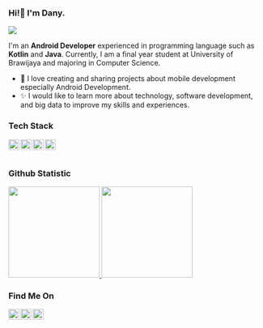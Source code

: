 ### Hi!👋 I'm Dany.

![](https://komarev.com/ghpvc/?username=stefanus-dany&style=plastic)

I'm an **Android Developer** experienced in programming language such as **Kotlin** and **Java**. Currently, I am a final year student at University of Brawijaya and majoring in Computer Science.

- 🔭 I love creating and sharing projects about mobile development especially Android Development. 
- ✨ I would like to learn more about technology, software development, and big data to improve my skills and experiences.

### Tech Stack
  <a href="https://firebase.google.com/"><img align="left" alt="Firebase" title="Firebase" width="21px" src="https://seeklogo.com/images/F/firebase-logo-402F407EE0-seeklogo.com.png" /></a>
  <a href="https://www.java.com/"><img align="left" alt="Java" title="Java" width="21px" src="https://seeklogo.com/images/J/java-logo-7F8B35BAB3-seeklogo.com.png" /></a>
  <a href="https://kotlinlang.org/"><img align="left" alt="Kotlin" title="Kotlin" width="21px" src="https://cdn.freebiesupply.com/logos/large/2x/kotlin-1-logo-png-transparent.png" /></a>
  <a href="https://developer.android.com/studio"><img align="left" alt="Android Studio" title="Android Studio" width="21px" src="https://upload.wikimedia.org/wikipedia/commons/thumb/e/e3/Android_Studio_Icon_%282014-2019%29.svg/768px-Android_Studio_Icon_%282014-2019%29.svg.png?20210301045443" /></a>
  <br>
  <br>

### Github Statistic
<p align="left">
<a href="https://github.com/stefanus-dany">
  <img height="180em" src="https://github-readme-stats-eight-theta.vercel.app/api?username=stefanus-dany&show_icons=true&theme=algolia&include_all_commits=true&count_private=true">
  <img height="180em" src="https://github-readme-stats-eight-theta.vercel.app/api/top-langs/?username=stefanus-dany&layout=compact&langs_count=8&theme=algolia"/>
</a>
</p>

### Find Me On
  <a href="https://www.instagram.com/stefanusdany/"><img align="left" alt="Instagram" title="Instagram" width="21px" src="https://seeklogo.com/images/I/instagram-logo-2D3332C00B-seeklogo.com.png" /></a>
  <a href="https://www.linkedin.com/in/stefanusdany/"><img align="left" alt="LinkedIn" title="LinkedIn" width="21px" src="https://brandlogos.net/wp-content/uploads/2016/06/linkedin-logo.png" /></a>
  <a href="mailto:stefanusdany12@gmail.com"><img align="left" alt="Email" title="Email" width="21px" src="https://seeklogo.com/images/G/google-gmail-logo-620D76A63C-seeklogo.com.png" /></a>
